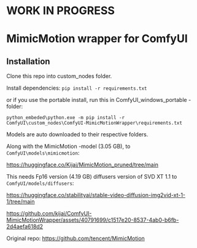 # WORK IN PROGRESS
# MimicMotion wrapper for ComfyUI

## Installation
Clone this repo into custom_nodes folder.

Install dependencies: `pip install -r requirements.txt`

or if you use the portable install, run this in ComfyUI_windows_portable -folder:

`python_embeded\python.exe -m pip install -r ComfyUI\custom_nodes\ComfyUI-MimicMotionWrapper\requirements.txt`

Models are auto downloaded to their respective folders.

Along with the MimicMotion -model (3.05 GB), to `ComfyUI\models\mimicmotion`:

https://huggingface.co/Kijai/MimicMotion_pruned/tree/main

This needs Fp16 version (4.19 GB) diffusers version of SVD XT 1.1 to `ComfyUI/models/diffusers`:

https://huggingface.co/stabilityai/stable-video-diffusion-img2vid-xt-1-1/tree/main


https://github.com/kijai/ComfyUI-MimicMotionWrapper/assets/40791699/c1517e20-8537-4ab0-b6fb-2d4aefa618d2


Original repo:
https://github.com/tencent/MimicMotion
